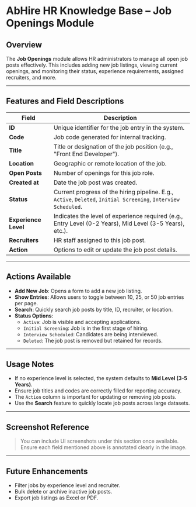 # AbHire HR Knowledge Base – Job Openings Module

## Overview
The **Job Openings** module allows HR administrators to manage all open job posts effectively. This includes adding new job listings, viewing current openings, and monitoring their status, experience requirements, assigned recruiters, and more.

---

## Features and Field Descriptions

| Field            | Description |
|------------------|-------------|
| **ID**           | Unique identifier for the job entry in the system. |
| **Code**         | Job code generated for internal tracking. |
| **Title**        | Title or designation of the job position (e.g., "Front End Developer"). |
| **Location**     | Geographic or remote location of the job. |
| **Open Posts**   | Number of openings for this job role. |
| **Created at**   | Date the job post was created. |
| **Status**       | Current progress of the hiring pipeline. E.g., `Active`, `Deleted`, `Initial Screening`, `Interview Scheduled`. |
| **Experience Level** | Indicates the level of experience required (e.g., Entry Level (0-2 Years), Mid Level (3-5 Years), etc.). |
| **Recruiters**   | HR staff assigned to this job post. |
| **Action**       | Options to edit or update the job post details. |

---

## Actions Available

- **Add New Job**: Opens a form to add a new job listing.
- **Show Entries**: Allows users to toggle between 10, 25, or 50 job entries per page.
- **Search**: Quickly search job posts by title, ID, recruiter, or location.
- **Status Options**:
  - `Active`: Job is visible and accepting applications.
  - `Initial Screening`: Job is in the first stage of hiring.
  - `Interview Scheduled`: Candidates are being interviewed.
  - `Deleted`: The job post is removed but retained for records.

---

## Usage Notes

- If no experience level is selected, the system defaults to **Mid Level (3-5 Years)**.
- Ensure job titles and codes are correctly filled for reporting accuracy.
- The `Action` column is important for updating or removing job posts.
- Use the **Search** feature to quickly locate job posts across large datasets.

---

## Screenshot Reference

> You can include UI screenshots under this section once available. Ensure each field mentioned above is annotated clearly in the image.

---

## Future Enhancements

- Filter jobs by experience level and recruiter.
- Bulk delete or archive inactive job posts.
- Export job listings as Excel or PDF.
